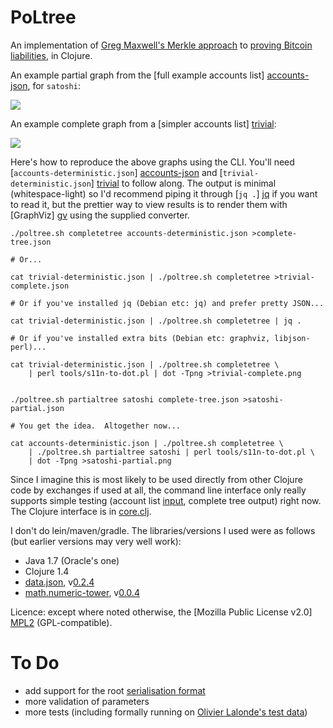 PoLtree
=======

An implementation of [Greg Maxwell's Merkle approach][merkle] to [proving
Bitcoin liabilities][proving], in Clojure.

An example partial graph from the [full example accounts list]
[accounts-json], for `satoshi`:

<img src="https://iwilcox.me.uk/2014/proving/satoshi-partial" />

An example complete graph from a [simpler accounts list] [trivial]:

<img src="https://iwilcox.me.uk/2014/proving/trivial-complete" />

Here's how to reproduce the above graphs using the CLI.  You'll need
[`accounts-deterministic.json`] [accounts-json] and
[`trivial-deterministic.json`] [trivial] to follow along.  The output
is minimal (whitespace-light) so I'd recommend piping it through
[`jq .`] [jq] if you want to read it, but the prettier way to view
results is to render them with [GraphViz] [gv] using the supplied
converter.

 [accounts-json]: https://github.com/zw/blind-liability-proof/blob/e4991c892fd481d3b6f66ae331909fd0c7af6a9d/test/data/accounts-deterministic.json
 [trivial]: https://github.com/zw/blind-liability-proof/blob/e4991c892fd481d3b6f66ae331909fd0c7af6a9d/test/data/trivial-deterministic.json
 [jq]: http://stedolan.github.io/jq/
 [gv]: http://www.graphviz.org/

```shell
./poltree.sh completetree accounts-deterministic.json >complete-tree.json

# Or...

cat trivial-deterministic.json | ./poltree.sh completetree >trivial-complete.json

# Or if you've installed jq (Debian etc: jq) and prefer pretty JSON...

cat trivial-deterministic.json | ./poltree.sh completetree | jq .

# Or if you've installed extra bits (Debian etc: graphviz, libjson-perl)...

cat trivial-deterministic.json | ./poltree.sh completetree \
    | perl tools/s11n-to-dot.pl | dot -Tpng >trivial-complete.png


./poltree.sh partialtree satoshi complete-tree.json >satoshi-partial.json

# You get the idea.  Altogether now...

cat accounts-deterministic.json | ./poltree.sh completetree \
    | ./poltree.sh partialtree satoshi | perl tools/s11n-to-dot.pl \
    | dot -Tpng >satoshi-partial.png
```

Since I imagine this is most likely to be used directly from other Clojure code
by exchanges if used at all, the command line interface only really supports
simple testing (account list [input][accountlist], complete tree output) right
now.  The Clojure interface is in [core.clj][api].

I don't do lein/maven/gradle.  The libraries/versions I used were as follows
(but earlier versions may very well work):
 * Java 1.7 (Oracle's one)
 * Clojure 1.4
 * [data.json](https://github.com/clojure/data.json), v[0.2.4](http://search.maven.org/#artifactdetails|org.clojure|data.json|0.2.4|jar)
 * [math.numeric-tower](https://github.com/clojure/math.numeric-tower), v[0.0.4](http://search.maven.org/#artifactdetails|org.clojure|math.numeric-tower|0.0.4|jar)

Licence: except where noted otherwise, the
[Mozilla Public License v2.0] [MPL2] (GPL-compatible).

To Do
=====

* add support for the root [serialisation format][s11n]
* more validation of parameters
* more tests (including formally running on [Olivier Lalonde's test
  data][oltest])

 [merkle]: https://iwilcox.me.uk/2014/proving-bitcoin-reserves#merkle_top
 [proving]: https://iwilcox.me.uk/2014/proving-bitcoin-reserves
 [MPL2]: http://www.mozilla.org/MPL/2.0/
 [oltest]: https://github.com/olalonde/proof-of-liabilities/blob/master/test/accounts.json
 [s11n]: http://github.com/olalonde/proof-of-liabilities#serialized-data-formats-work-in-progress--draft
 [api]: https://github.com/zw/PoLtree/blob/master/src/uk/me/iwilcox/poltree/core.clj#L20
 [accountlist]: /olalonde/proof-of-liabilities#account-lists
